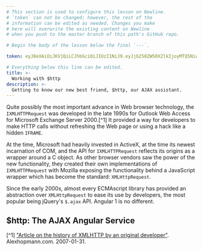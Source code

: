 ```yaml
---
# This section is used to configure this lesson on Newline.
# `token` can not be changed; however, the rest of the
# information can be edited as needed. Changes you make
# here will overwrite the existing content on Newline
# when you push to the master branch of this path's GitHub repo.

# Begin the body of the lesson below the final `---`.

token: eyJ0eXAiOiJKV1QiLCJhbGciOiJIUzI1NiJ9.eyJjb250ZW50X2lkIjoyMTQ5NiwiY29udGVudF90eXBlIjoiTGVzc29uIn0.KWe3spM0GNGRFLpkJiLl8xplBTshYURp1WBxuJFG50Q

# Everything below this line can be edited.
title: >-
  Working with $http
description: >-
  Getting to know our new best friend, $http, our AJAX assistant.
---
```

Quite possibly the most important advance in Web browser technology, the
`IXMLHTTPRequest` was developed in the late 1990s for Outlook Web Access
for Microsoft Exchange Server 2000.[^1] It provided a way for developers
to make HTTP calls without refreshing the Web page or using a hack like
a hidden `IFRAME`.

At the time, Microsoft had heavily invested in ActiveX, at the time its
newest incarnation of COM, and the API for `IXMLHTTPRequest` reflects its
origins as a wrapper around a C object. As other browser vendors saw the
power of the new functionality, they created their own implementations of
`IXMLHTTPRequest` with Mozilla exposing the functionality behind a
JavaScript wrapper which has become the standard: `XMLHttpRequest`.

Since the early 2000s, almost every ECMAscript library has provided an
abstraction over `XMLHttpRequest` to ease its use by developers, the most
popular being jQuery's `$.ajax` API. Angular 1 is no different.

## $http: The AJAX Angular Service


[^1] ["Article on the history of XMLHTTP by an original developer"](http://www.alexhopmann.com/xmlhttp.htm). Alexhopmann.com. 2007-01-31.